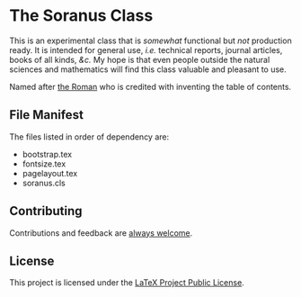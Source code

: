 # The Soranus Class

This is an experimental class that is _somewhat_ functional but _not_ production ready. It is intended for general use, _i.e._ technical reports, journal articles, books of all kinds, _&c._ My hope is that even people outside the natural sciences and mathematics will find this class valuable and pleasant to use.

Named after [the Roman](https://en.wikipedia.org/wiki/Quintus_Valerius_Soranus "Quintus Valerius Soranus") who is credited with inventing the table of contents.

## File Manifest

The files listed in order of dependency are:

- bootstrap.tex
- fontsize.tex
- pagelayout.tex
- soranus.cls


## Contributing

Contributions and feedback are [always welcome](CONTRIBUTING.md).


## License

This project is licensed under the [LaTeX Project Public License](LICENSE.txt).
